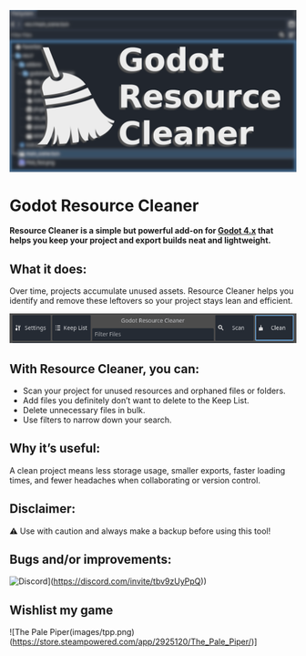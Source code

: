 ![Godot Resource Cleaner](images/header.png)

# Godot Resource Cleaner

**Resource Cleaner is a simple but powerful add-on for [Godot 4.x](https://godotengine.org/) that helps you keep your project and export builds neat and lightweight.**

## What it does:
Over time, projects accumulate unused assets. Resource Cleaner helps you identify and remove these leftovers so your project stays lean and efficient.

![Screenshot](images/screen.png)

## With Resource Cleaner, you can:

- Scan your project for unused resources and orphaned files or folders.
- Add files you definitely don’t want to delete to the Keep List.
- Delete unnecessary files in bulk.
- Use filters to narrow down your search.

## Why it’s useful:

A clean project means less storage usage, smaller exports, faster loading times, and fewer headaches when collaborating or  version control.

## Disclaimer:

⚠️ Use with caution and always make a backup before using this tool!

## Bugs and/or improvements:
![Discord](https://img.shields.io/discord/705291584563839086?label=discord&logo=discord&style=for-the-badge)](https://discord.com/invite/tbv9zUyPpQ))

## Wishlist my game
![The Pale Piper(images/tpp.png)(https://store.steampowered.com/app/2925120/The_Pale_Piper/)]